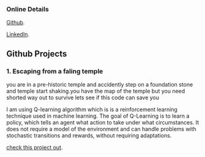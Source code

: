 ### Online Details
[Github](https://guides.github.com/features/mastering-markdown/).

[LinkedIn](https://guides.github.com/features/mastering-markdown/).

## **Github Projects**

### **1. Escaping from a faling temple**
you are in a pre-historic temple and accidently step on a foundation stone and temple start shaking.you have the map of the temple but you need shorted way out to survive lets see if this code can save you

I am using Q-learning algorithm which is is a reinforcement learning technique used in machine learning. The goal of Q-Learning is to learn a policy, which tells an agent what action to take under what circumstances. It does not require a model of the environment and can handle problems with stochastic transitions and rewards, without requiring adaptations.

[check this project out](https://github.com/shubham2004/escaping-from-a-falling-temple).
